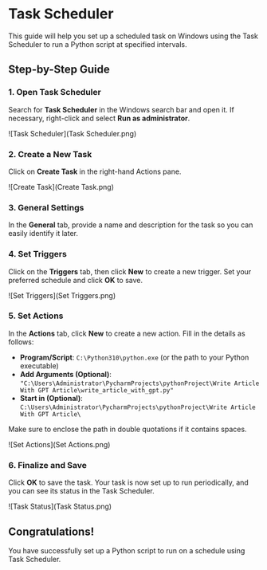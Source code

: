 # Task Scheduler

This guide will help you set up a scheduled task on Windows using the Task Scheduler to run a Python script at specified intervals.

## Step-by-Step Guide

### 1. Open Task Scheduler

Search for **Task Scheduler** in the Windows search bar and open it. If necessary, right-click and select **Run as administrator**.

![Task Scheduler](Task Scheduler.png)

### 2. Create a New Task

Click on **Create Task** in the right-hand Actions pane.

![Create Task](Create Task.png)

### 3. General Settings

In the **General** tab, provide a name and description for the task so you can easily identify it later.

### 4. Set Triggers

Click on the **Triggers** tab, then click **New** to create a new trigger. Set your preferred schedule and click **OK** to save.

![Set Triggers](Set Triggers.png)

### 5. Set Actions

In the **Actions** tab, click **New** to create a new action. Fill in the details as follows:

- **Program/Script**: `C:\Python310\python.exe` (or the path to your Python executable)
- **Add Arguments (Optional)**: `"C:\Users\Administrator\PycharmProjects\pythonProject\Write Article With GPT Article\write_article_with_gpt.py"`
- **Start in (Optional)**: `C:\Users\Administrator\PycharmProjects\pythonProject\Write Article With GPT Article\`

Make sure to enclose the path in double quotations if it contains spaces.

![Set Actions](Set Actions.png)

### 6. Finalize and Save

Click **OK** to save the task. Your task is now set up to run periodically, and you can see its status in the Task Scheduler.

![Task Status](Task Status.png)

## Congratulations!

You have successfully set up a Python script to run on a schedule using Task Scheduler.

